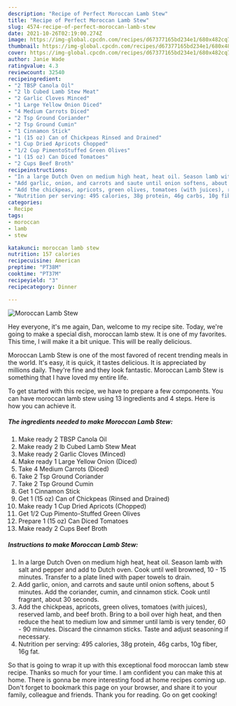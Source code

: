 ```yaml
---
description: "Recipe of Perfect Moroccan Lamb Stew"
title: "Recipe of Perfect Moroccan Lamb Stew"
slug: 4574-recipe-of-perfect-moroccan-lamb-stew
date: 2021-10-26T02:19:00.274Z
image: https://img-global.cpcdn.com/recipes/d67377165bd234e1/680x482cq70/moroccan-lamb-stew-recipe-main-photo.jpg
thumbnail: https://img-global.cpcdn.com/recipes/d67377165bd234e1/680x482cq70/moroccan-lamb-stew-recipe-main-photo.jpg
cover: https://img-global.cpcdn.com/recipes/d67377165bd234e1/680x482cq70/moroccan-lamb-stew-recipe-main-photo.jpg
author: Janie Wade
ratingvalue: 4.3
reviewcount: 32540
recipeingredient:
- "2 TBSP Canola Oil"
- "2 lb Cubed Lamb Stew Meat"
- "2 Garlic Cloves Minced"
- "1 Large Yellow Onion Diced"
- "4 Medium Carrots Diced"
- "2 Tsp Ground Coriander"
- "2 Tsp Ground Cumin"
- "1 Cinnamon Stick"
- "1 (15 oz) Can of Chickpeas Rinsed and Drained"
- "1 Cup Dried Apricots Chopped"
- "1/2 Cup PimentoStuffed Green Olives"
- "1 (15 oz) Can Diced Tomatoes"
- "2 Cups Beef Broth"
recipeinstructions:
- "In a large Dutch Oven on medium high heat, heat oil. Season lamb with salt and pepper and add to Dutch oven. Cook until well browned, 10 - 15 minutes. Transfer to a plate lined with paper towels to drain."
- "Add garlic, onion, and carrots and saute until onion softens, about 5 minutes. Add the coriander, cumin, and cinnamon stick. Cook until fragrant, about 30 seconds."
- "Add the chickpeas, apricots, green olives, tomatoes (with juices), reserved lamb, and beef broth. Bring to a boil over high heat, and then reduce the heat to medium low and simmer until lamb is very tender, 60 - 90 minutes. Discard the cinnamon sticks. Taste and adjust seasoning if necessary."
- "Nutrition per serving: 495 calories, 38g protein, 46g carbs, 10g fiber, 16g fat."
categories:
- Recipe
tags:
- moroccan
- lamb
- stew

katakunci: moroccan lamb stew 
nutrition: 157 calories
recipecuisine: American
preptime: "PT38M"
cooktime: "PT37M"
recipeyield: "3"
recipecategory: Dinner

---
```



![Moroccan Lamb Stew](https://img-global.cpcdn.com/recipes/d67377165bd234e1/680x482cq70/moroccan-lamb-stew-recipe-main-photo.jpg)

Hey everyone, it's me again, Dan, welcome to my recipe site. Today, we're going to make a special dish, moroccan lamb stew. It is one of my favorites. This time, I will make it a bit unique. This will be really delicious.



Moroccan Lamb Stew is one of the most favored of recent trending meals in the world. It's easy, it is quick, it tastes delicious. It is appreciated by millions daily. They're fine and they look fantastic. Moroccan Lamb Stew is something that I have loved my entire life.


To get started with this recipe, we have to prepare a few components. You can have moroccan lamb stew using 13 ingredients and 4 steps. Here is how you can achieve it.

<!--inarticleads1-->

##### The ingredients needed to make Moroccan Lamb Stew:

1. Make ready 2 TBSP Canola Oil
1. Make ready 2 lb Cubed Lamb Stew Meat
1. Make ready 2 Garlic Cloves (Minced)
1. Make ready 1 Large Yellow Onion (Diced)
1. Take 4 Medium Carrots (Diced)
1. Take 2 Tsp Ground Coriander
1. Take 2 Tsp Ground Cumin
1. Get 1 Cinnamon Stick
1. Get 1 (15 oz) Can of Chickpeas (Rinsed and Drained)
1. Make ready 1 Cup Dried Apricots (Chopped)
1. Get 1/2 Cup Pimento-Stuffed Green Olives
1. Prepare 1 (15 oz) Can Diced Tomatoes
1. Make ready 2 Cups Beef Broth




<!--inarticleads2-->

##### Instructions to make Moroccan Lamb Stew:

1. In a large Dutch Oven on medium high heat, heat oil. Season lamb with salt and pepper and add to Dutch oven. Cook until well browned, 10 - 15 minutes. Transfer to a plate lined with paper towels to drain.
1. Add garlic, onion, and carrots and saute until onion softens, about 5 minutes. Add the coriander, cumin, and cinnamon stick. Cook until fragrant, about 30 seconds.
1. Add the chickpeas, apricots, green olives, tomatoes (with juices), reserved lamb, and beef broth. Bring to a boil over high heat, and then reduce the heat to medium low and simmer until lamb is very tender, 60 - 90 minutes. Discard the cinnamon sticks. Taste and adjust seasoning if necessary.
1. Nutrition per serving: 495 calories, 38g protein, 46g carbs, 10g fiber, 16g fat.




So that is going to wrap it up with this exceptional food moroccan lamb stew recipe. Thanks so much for your time. I am confident you can make this at home. There is gonna be more interesting food at home recipes coming up. Don't forget to bookmark this page on your browser, and share it to your family, colleague and friends. Thank you for reading. Go on get cooking!
